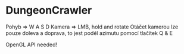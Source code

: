 # DungeonCrawler


Pohyb => W A S D
Kamera => LMB, hold and rotate
Otáčet kamerou lze pouze doleva a doprava, to jest podél azimutu pomocí tlačítek Q & E

OpenGL API needed!
